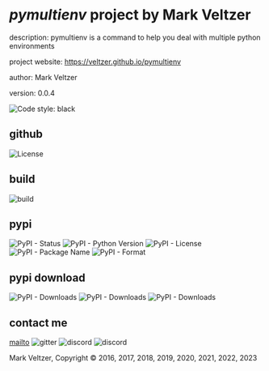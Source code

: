 # *pymultienv* project by Mark Veltzer

description: pymultienv is a command to help you deal with multiple python environments

project website: https://veltzer.github.io/pymultienv

author: Mark Veltzer

version: 0.0.4

![Code style: black](https://img.shields.io/badge/code%20style-black-000000.svg)

## github

![License](https://img.shields.io/github/license/veltzer/pytconf)

## build

![build](https://github.com/veltzer/pymultienv/workflows/build/badge.svg)

## pypi

![PyPI - Status](https://img.shields.io/pypi/status/pymultienv)
![PyPI - Python Version](https://img.shields.io/pypi/pyversions/pymultienv)
![PyPI - License](https://img.shields.io/pypi/l/pymultienv)
![PyPI - Package Name](https://img.shields.io/pypi/v/pymultienv)
![PyPI - Format](https://img.shields.io/pypi/format/pymultienv)

## pypi download

![PyPI - Downloads](https://img.shields.io/pypi/dd/pymultienv)
![PyPI - Downloads](https://img.shields.io/pypi/dw/pymultienv)
![PyPI - Downloads](https://img.shields.io/pypi/dm/pymultienv)



## contact me
[mailto](mailto:mark.veltzer@gmail.com)
![gitter](https://img.shields.io/gitter/room/veltzer/mark.veltzer)
![discord](https://img.shields.io/discord/719336281624281119)
![discord](https://img.shields.io/discord/719336282194444302)

Mark Veltzer, Copyright © 2016, 2017, 2018, 2019, 2020, 2021, 2022, 2023
